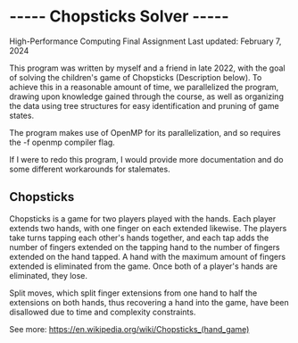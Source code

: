 # ----- Chopsticks Solver -----
High-Performance Computing Final Assignment
Last updated: February 7, 2024

This program was written by myself and a friend in late 2022, with the goal of solving the children's game of Chopsticks (Description below). To achieve this in a reasonable amount of time, we parallelized the program, drawing upon knowledge gained through the course, as well as organizing the data using tree structures for easy identification and pruning of game states.

The program makes use of OpenMP for its parallelization, and so requires the -f openmp compiler flag.

If I were to redo this program, I would provide more documentation and do some different workarounds for stalemates.

## Chopsticks

Chopsticks is a game for two players played with the hands. Each player extends two hands, with one finger on each extended likewise. The players take turns tapping each other's hands together, and each tap adds the number of fingers extended on the tapping hand to the number of fingers extended on the hand tapped. A hand with the maximum amount of fingers extended is eliminated from the game. Once both of a player's hands are eliminated, they lose.

Split moves, which split finger extensions from one hand to half the extensions on both hands, thus recovering a hand into the game, have been disallowed due to time and complexity constraints.

See more: https://en.wikipedia.org/wiki/Chopsticks_(hand_game)